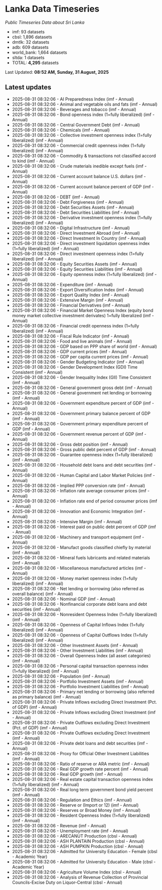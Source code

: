 # Lanka Data Timeseries
*Public Timeseries Data about Sri Lanka*

* imf: 93 datasets
* cbsl: 1,896 datasets
* dmtlk: 32 datasets
* adb: 609 datasets
* world_bank: 1,664 datasets
* sltda: 1 datasets
* TOTAL: **4,295** datasets

Last Updated: **08:52 AM, Sunday, 31 August, 2025**

## Latest updates

* 2025-08-31 08:32:06 - AI Preparedness Index (imf - Annual)
* 2025-08-31 08:32:06 - Animal and vegetable oils and fats (imf - Annual)
* 2025-08-31 08:32:06 - Beverages and tobacco (imf - Annual)
* 2025-08-31 08:32:06 - Bond openness index (1=fully liberalized) (imf - Annual)
* 2025-08-31 08:32:06 - Central Government Debt (imf - Annual)
* 2025-08-31 08:32:06 - Chemicals (imf - Annual)
* 2025-08-31 08:32:06 - Collective investment openness index (1=fully liberalized) (imf - Annual)
* 2025-08-31 08:32:06 - Commercial credit openness index (1=fully liberalized) (imf - Annual)
* 2025-08-31 08:32:06 - Commodity & transactions not classified accord to kind (imf - Annual)
* 2025-08-31 08:32:06 - Crude materials inedible except fuels (imf - Annual)
* 2025-08-31 08:32:06 - Current account balance U.S. dollars (imf - Annual)
* 2025-08-31 08:32:06 - Current account balance percent of GDP (imf - Annual)
* 2025-08-31 08:32:06 - DEBT (imf - Annual)
* 2025-08-31 08:32:06 - Debt Forgiveness (imf - Annual)
* 2025-08-31 08:32:06 - Debt Securities Assets (imf - Annual)
* 2025-08-31 08:32:06 - Debt Securities Liabilities (imf - Annual)
* 2025-08-31 08:32:06 - Derivative investment openness index (1=fully liberalized) (imf - Annual)
* 2025-08-31 08:32:06 - Digital Infrastructure (imf - Annual)
* 2025-08-31 08:32:06 - Direct Investment Abroad (imf - Annual)
* 2025-08-31 08:32:06 - Direct Investment In Country (imf - Annual)
* 2025-08-31 08:32:06 - Direct investment liquidation openness index (1=fully liberalized) (imf - Annual)
* 2025-08-31 08:32:06 - Direct investment openness index (1=fully liberalized) (imf - Annual)
* 2025-08-31 08:32:06 - Equity Securities Assets (imf - Annual)
* 2025-08-31 08:32:06 - Equity Securities Liabilities (imf - Annual)
* 2025-08-31 08:32:06 - Equity openness index (1=fully liberalized) (imf - Annual)
* 2025-08-31 08:32:06 - Expenditure (imf - Annual)
* 2025-08-31 08:32:06 - Export Diversification Index (imf - Annual)
* 2025-08-31 08:32:06 - Export Quality Index (imf - Annual)
* 2025-08-31 08:32:06 - Extensive Margin (imf - Annual)
* 2025-08-31 08:32:06 - Financial Derivatives (imf - Annual)
* 2025-08-31 08:32:06 - Financial Market Openness Index (equity bond money market collective investment derivates) 1=fully liberalized (imf - Annual)
* 2025-08-31 08:32:06 - Financial credit openness index (1=fully liberalized) (imf - Annual)
* 2025-08-31 08:32:06 - Fiscal Rule Indicator (imf - Annual)
* 2025-08-31 08:32:06 - Food and live animals (imf - Annual)
* 2025-08-31 08:32:06 - GDP based on PPP share of world (imf - Annual)
* 2025-08-31 08:32:06 - GDP current prices (imf - Annual)
* 2025-08-31 08:32:06 - GDP per capita current prices (imf - Annual)
* 2025-08-31 08:32:06 - Gender Budgeting Indicator (imf - Annual)
* 2025-08-31 08:32:06 - Gender Development Index (GDI) Time Consistent (imf - Annual)
* 2025-08-31 08:32:06 - Gender Inequality Index (GII) Time Consistent (imf - Annual)
* 2025-08-31 08:32:06 - General government gross debt (imf - Annual)
* 2025-08-31 08:32:06 - General government net lending or borrowing (imf - Annual)
* 2025-08-31 08:32:06 - Government expenditure percent of GDP (imf - Annual)
* 2025-08-31 08:32:06 - Government primary balance percent of GDP (imf - Annual)
* 2025-08-31 08:32:06 - Government primary expenditure percent of GDP (imf - Annual)
* 2025-08-31 08:32:06 - Government revenue percent of GDP (imf - Annual)
* 2025-08-31 08:32:06 - Gross debt position (imf - Annual)
* 2025-08-31 08:32:06 - Gross public debt percent of GDP (imf - Annual)
* 2025-08-31 08:32:06 - Guarantee openness index (1=fully liberalized) (imf - Annual)
* 2025-08-31 08:32:06 - Household debt loans and debt securities (imf - Annual)
* 2025-08-31 08:32:06 - Human Capital and Labor Market Policies (imf - Annual)
* 2025-08-31 08:32:06 - Implied PPP conversion rate (imf - Annual)
* 2025-08-31 08:32:06 - Inflation rate average consumer prices (imf - Annual)
* 2025-08-31 08:32:06 - Inflation rate end of period consumer prices (imf - Annual)
* 2025-08-31 08:32:06 - Innovation and Economic Integration (imf - Annual)
* 2025-08-31 08:32:06 - Intensive Margin (imf - Annual)
* 2025-08-31 08:32:06 - Interest paid on public debt percent of GDP (imf - Annual)
* 2025-08-31 08:32:06 - Machinery and transport equipment (imf - Annual)
* 2025-08-31 08:32:06 - Manufact goods classified chiefly by material (imf - Annual)
* 2025-08-31 08:32:06 - Mineral fuels lubricants and related materials (imf - Annual)
* 2025-08-31 08:32:06 - Miscellaneous manufactured articles (imf - Annual)
* 2025-08-31 08:32:06 - Money market openness index (1=fully liberalized) (imf - Annual)
* 2025-08-31 08:32:06 - Net lending or borrowing (also referred as overall balance) (imf - Annual)
* 2025-08-31 08:32:06 - Nominal GDP (imf - Annual)
* 2025-08-31 08:32:06 - Nonfinancial corporate debt loans and debt securities (imf - Annual)
* 2025-08-31 08:32:06 - Nonresident Openness Index (1=fully liberalized) (imf - Annual)
* 2025-08-31 08:32:06 - Openness of Capital Inflows Index (1=fully liberalized) (imf - Annual)
* 2025-08-31 08:32:06 - Openness of Capital Outflows Index (1=fully liberalized) (imf - Annual)
* 2025-08-31 08:32:06 - Other Investment Assets (imf - Annual)
* 2025-08-31 08:32:06 - Other Investment Liabilities (imf - Annual)
* 2025-08-31 08:32:06 - Overall Openness Index (all asset categories) (imf - Annual)
* 2025-08-31 08:32:06 - Personal capital transaction openness index (1=fully liberalized) (imf - Annual)
* 2025-08-31 08:32:06 - Population (imf - Annual)
* 2025-08-31 08:32:06 - Portfolio Investment Assets (imf - Annual)
* 2025-08-31 08:32:06 - Portfolio Investment Liabilities (imf - Annual)
* 2025-08-31 08:32:06 - Primary net lending or borrowing (also referred as primary balance) (imf - Annual)
* 2025-08-31 08:32:06 - Private Inflows excluding Direct Investment (Pct. of GDP) (imf - Annual)
* 2025-08-31 08:32:06 - Private Inflows excluding Direct Investment (imf - Annual)
* 2025-08-31 08:32:06 - Private Outflows excluding Direct Investment (Pct. of GDP) (imf - Annual)
* 2025-08-31 08:32:06 - Private Outflows excluding Direct Investment (imf - Annual)
* 2025-08-31 08:32:06 - Private debt loans and debt securities (imf - Annual)
* 2025-08-31 08:32:06 - Proxy for Official Other Investment Liabilities (imf - Annual)
* 2025-08-31 08:32:06 - Ratio of reserve or ARA metric (imf - Annual)
* 2025-08-31 08:32:06 - Real GDP growth rate percent (imf - Annual)
* 2025-08-31 08:32:06 - Real GDP growth (imf - Annual)
* 2025-08-31 08:32:06 - Real estate capital transaction openness index (1=fully liberalized) (imf - Annual)
* 2025-08-31 08:32:06 - Real long term government bond yield percent (imf - Annual)
* 2025-08-31 08:32:06 - Regulation and Ethics (imf - Annual)
* 2025-08-31 08:32:06 - Reserve or (Import or 12) (imf - Annual)
* 2025-08-31 08:32:06 - Reserves or Broad Money (imf - Annual)
* 2025-08-31 08:32:06 - Resident Openness Index (1=fully liberalized) (imf - Annual)
* 2025-08-31 08:32:06 - Revenue (imf - Annual)
* 2025-08-31 08:32:06 - Unemployment rate (imf - Annual)
* 2025-08-31 08:32:06 - ARECANUT Production (cbsl - Annual)
* 2025-08-31 08:32:06 - ASH PLANTAIN Production (cbsl - Annual)
* 2025-08-31 08:32:06 - ASH PUMPKIN Production (cbsl - Annual)
* 2025-08-31 08:32:06 - Admitted for University Education - Female (cbsl - Academic Year)
* 2025-08-31 08:32:06 - Admitted for University Education - Male (cbsl - Academic Year)
* 2025-08-31 08:32:06 - Agriculture Volume Index (cbsl - Annual)
* 2025-08-31 08:32:06 - Analysis of Revenue Collection of Provincial Councils-Excise Duty on Liquor-Central (cbsl - Annual)
